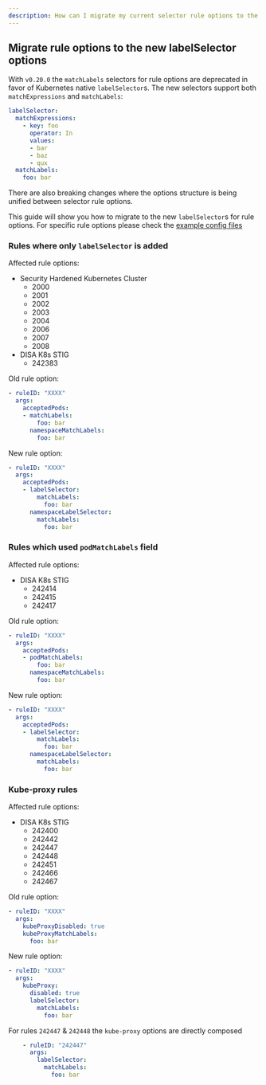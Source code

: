 ```yaml
---
description: How can I migrate my current selector rule options to the new labelSelector options?
---
```


## Migrate rule options to the new labelSelector options

With `v0.20.0` the `matchLabels` selectors for rule options are deprecated in favor of Kubernetes native `labelSelector`s.
The new selectors support both `matchExpressions` and `matchLabels`:
``` yaml
labelSelector:
  matchExpressions:
    - key: foo
      operator: In
      values:
      - bar
      - baz
      - qux
  matchLabels:
    foo: bar
```

There are also breaking changes where the options structure is being unified between selector rule options.

This guide will show you how to migrate to the new `labelSelector`s for rule options.
For specific rule options please check the [example config files](../../example/config)

### Rules where only `labelSelector` is added

Affected rule options:
- Security Hardened Kubernetes Cluster
  - 2000
  - 2001
  - 2002
  - 2003
  - 2004
  - 2006
  - 2007
  - 2008
- DISA K8s STIG
  - 242383

Old rule option:
``` yaml
- ruleID: "XXXX"
  args:
    acceptedPods:
    - matchLabels:
        foo: bar
      namespaceMatchLabels:
        foo: bar
```

New rule option:
``` yaml
- ruleID: "XXXX"
  args:
    acceptedPods:
    - labelSelector:
        matchLabels:
          foo: bar
      namespaceLabelSelector:
        matchLabels:
          foo: bar
```

### Rules which used `podMatchLabels` field

Affected rule options:
- DISA K8s STIG
  - 242414
  - 242415
  - 242417

Old rule option:
``` yaml
- ruleID: "XXXX"
  args:
    acceptedPods:
    - podMatchLabels:
        foo: bar
      namespaceMatchLabels:
        foo: bar
```

New rule option:
``` yaml
- ruleID: "XXXX"
  args:
    acceptedPods:
    - labelSelector:
        matchLabels:
          foo: bar
      namespaceLabelSelector:
        matchLabels:
          foo: bar
```

### Kube-proxy rules
Affected rule options:
- DISA K8s STIG
  - 242400
  - 242442
  - 242447
  - 242448
  - 242451
  - 242466
  - 242467

Old rule option:
``` yaml
- ruleID: "XXXX"
  args:
    kubeProxyDisabled: true
    kubeProxyMatchLabels:
      foo: bar
```

New rule option:
``` yaml
- ruleID: "XXXX"
  args:
    kubeProxy:
      disabled: true
      labelSelector:
        matchLabels:
          foo: bar
```

For rules `242447` & `242448` the `kube-proxy` options are directly composed
``` yaml
    - ruleID: "242447"
      args:
        labelSelector:
          matchLabels:
            foo: bar
```
